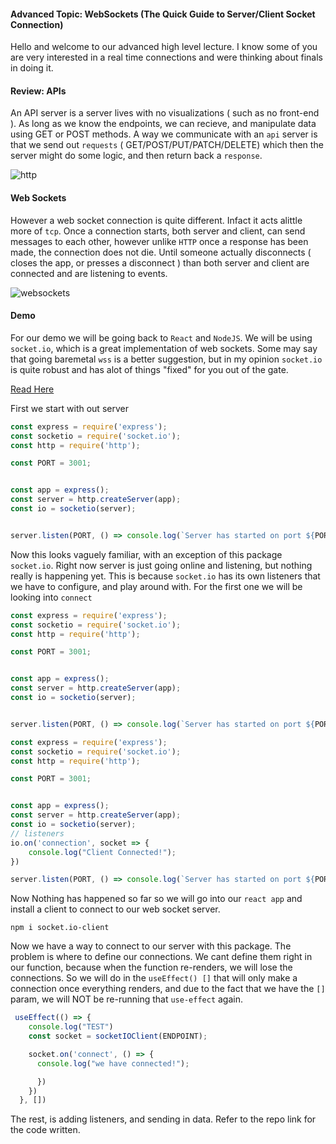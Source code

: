 #### Advanced Topic: WebSockets (The Quick Guide to Server/Client Socket Connection)

Hello and welcome to our advanced high level lecture. I know some of you are very interested in a real time connections and were thinking about finals in doing it.

#### Review: APIs

An API server is a server lives with no visualizations ( such as no front-end ). As long as we know the endpoints, we can recieve, and manipulate data using GET or POST methods. A way we communicate with an `api` server is that we send out `requests` ( GET/POST/PUT/PATCH/DELETE) which then the server might do some logic, and then return back a `response`. 

![http](https://www.w3schools.in/wp-content/uploads/2019/08/http-protocol.jpg)


#### Web Sockets

However a web socket connection is quite different. Infact it acts alittle more of `tcp`. Once a connection starts, both server and client, can send messages to each other, however unlike `HTTP` once a response has been made, the connection does not die. Until someone actually disconnects ( closes the app, or presses a disconnect ) than both server and client are connected and are listening to events.

![websockets](https://images.techhive.com/images/article/2016/06/websockets-100668229-primary.idge.jpg)

#### Demo

For our demo we will be going back to `React` and `NodeJS`. We will be using `socket.io`, which is a great implementation of web sockets. Some may say that going baremetal `wss` is a better suggestion, but in my opinion `socket.io` is quite robust and has alot of things "fixed" for you out of the gate.

[Read Here](https://stackoverflow.com/questions/10112178/differences-between-socket-io-and-websockets)


First we start with out server

```js
const express = require('express');
const socketio = require('socket.io');
const http = require('http');

const PORT = 3001;


const app = express();
const server = http.createServer(app);
const io = socketio(server);


server.listen(PORT, () => console.log(`Server has started on port ${PORT}`));
```

Now this looks vaguely familiar, with an exception of this package `socket.io`. Right now server is just going online and listening, but nothing really is happening yet.
This is because `socket.io` has its own listeners that we have to configure, and play around with. For the first one we will be looking into `connect`

```js
const express = require('express');
const socketio = require('socket.io');
const http = require('http');

const PORT = 3001;


const app = express();
const server = http.createServer(app);
const io = socketio(server);


server.listen(PORT, () => console.log(`Server has started on port ${PORT}`));
```


```js
const express = require('express');
const socketio = require('socket.io');
const http = require('http');

const PORT = 3001;


const app = express();
const server = http.createServer(app);
const io = socketio(server);
// listeners 
io.on('connection', socket => {
    console.log("Client Connected!");
})

server.listen(PORT, () => console.log(`Server has started on port ${PORT}`));
```

Now Nothing has happened so far so we will go into our `react app` and install a client to connect to our web socket server.

``` npm i socket.io-client ```

Now we have a way to connect to our server with this package. The problem is where to define our connections. We cant define them right in our function, because when the function re-renders, we will lose the connections. So we will do in the `useEffect() []` that will only make a connection once everything renders, and due to the fact that we have the `[]` param, we will NOT be re-running that `use-effect` again.

```jsx
 useEffect(() => {
    console.log("TEST")
    const socket = socketIOClient(ENDPOINT);

    socket.on('connect', () => {
      console.log("we have connected!");

      })
    })
  }, [])
```

The rest, is adding listeners, and sending in data. Refer to the repo link for the code written.